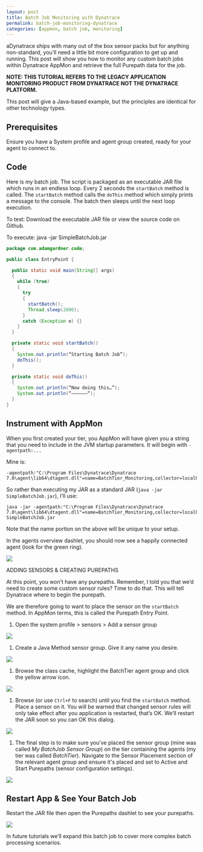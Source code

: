 ```yaml
---
layout: post
title: Batch Job Monitoring with Dynatrace
permalink: batch-job-monitoring-dynatrace
categories: [appmon, batch job, monitoring]
---
```


aDynatrace ships with many out of the box sensor packs but for anything non-standard, you’ll need a little bit more configuration to get up and running. This post will show you how to monitor any custom batch jobs within Dynatrace AppMon and retrieve the full Purepath data for the job.

**NOTE: THIS TUTORIAL REFERS TO THE LEGACY APPLICATION MONITORING PRODUCT FROM DYNATRACE NOT THE DYNATRACE PLATFORM.**

This post will give a Java-based example, but the principles are identical for other technology types.

## Prerequisites

Ensure you have a System profile and agent group created, ready for your agent to connect to.

## Code

Here is my batch job. The script is packaged as an executable JAR file which runs in an endless loop. Every 2 seconds the `startBatch` method is called. The `startBatch` method calls the `doThis` method which simply prints a message to the console. The batch then sleeps until the next loop execution.

To test: Download the executable JAR file or view the source code on Github.

To execute: java -jar SimpleBatchJob.jar

```java
package com.adamgardner.code;

public class EntryPoint {

  public static void main(String[] args)
  {
    while (true)
    {
      try
      {
        startBatch();
        Thread.sleep(2000);
      }
      catch (Exception e) {}
    }
  }

  private static void startBatch()
  {
    System.out.println(“Starting Batch Job”);
    doThis();
  }

  private static void doThis()
  {
    System.out.println(“Now doing this…”);
    System.out.println(“——————“);
  }
}
```

## Instrument with AppMon

When you first created your tier, you AppMon will have given you a string that you need to include in the JVM startup parameters. It will begin with `-agentpath:...`

Mine is:

```
-agentpath:"C:\Program Files\Dynatrace\Dynatrace 7.0\agent\lib64\dtagent.dll"=name=BatchTier_Monitoring,collector=localhost:9998
```

So rather than executing my JAR as a standard JAR (`java -jar SimpleBatchJob.jar`), I’ll use:

```
java -jar -agentpath:"C:\Program Files\Dynatrace\Dynatrace 7.0\agent\lib64\dtagent.dll"=name=BatchTier_Monitoring,collector=localhost:9998 SimpleBatchJob.jar
```

Note that the name portion on the above will be unique to your setup.

In the agents overview dashlet, you should now see a happily connected agent (look for the green ring).

![](images/batch-monitoring-dynatrace-1.jpg)

ADDING SENSORS & CREATING PUREPATHS

At this point, you won’t have any purepaths. Remember, I told you that we’d need to create some custom sensor rules? Time to do that. This will tell Dynatrace where to begin the purepath.

We are therefore going to want to place the sensor on the `startBatch` method. In AppMon terms, this is called the Purepath Entry Point.

1. Open the system profile > sensors > Add a sensor group

![](images/batch-monitoring-dynatrace-2.jpg)

1. Create a Java Method sensor group. Give it any name you desire.

![](images/batch-monitoring-dynatrace-3.jpg)

1. Browse the class cache, highlight the BatchTier agent group and click the yellow arrow icon.

![](images/batch-monitoring-dynatrace-4.jpg)

1. Browse (or use `Ctrl+F` to search) until you find the `startBatch` method. Place a sensor on it. You will be warned that changed sensor rules will only take effect after you application is restarted, that’s OK. We’ll restart the JAR soon so you can OK this dialog.

![](images/batch-monitoring-dynatrace-4.jpg)

1. The final step is to make sure you’ve placed the sensor group (mine was called *My BatchJob Sensor Group*) on the tier containing the agents (my tier was called *BatchTier*). Navigate to the Sensor Placement section of the relevant agent group and ensure it's placed and set to Active and Start Purepaths (sensor configuration settings).

![](images/batch-monitoring-dynatrace-5.jpg)

## Restart App & See Your Batch Job

Restart the JAR file then open the Purepaths dashlet to see your purepaths.

![](images/batch-monitoring-dynatrace-6.jpg)

In future tutorials we’ll expand this batch job to cover more complex batch processing scenarios.